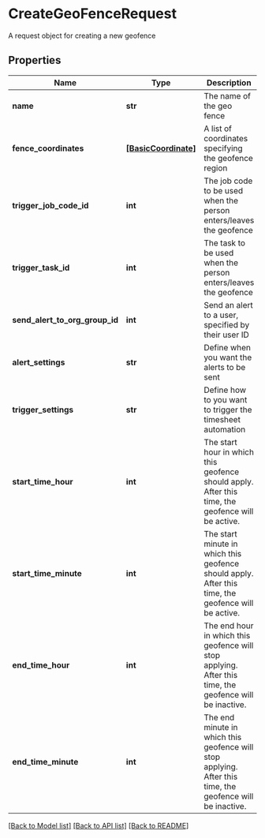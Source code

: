 # CreateGeoFenceRequest

A request object for creating a new geofence
## Properties
Name | Type | Description | Notes
------------ | ------------- | ------------- | -------------
**name** | **str** | The name of the geo fence | [optional] 
**fence_coordinates** | [**[BasicCoordinate]**](BasicCoordinate.md) | A list of coordinates specifying the geofence region | [optional] 
**trigger_job_code_id** | **int** | The job code to be used when the person enters/leaves the geofence | [optional] 
**trigger_task_id** | **int** | The task to be used when the person enters/leaves the geofence | [optional] 
**send_alert_to_org_group_id** | **int** | Send an alert to a user, specified by their user ID | [optional] 
**alert_settings** | **str** | Define when you want the alerts to be sent | [optional] 
**trigger_settings** | **str** | Define how to you want to trigger the timesheet automation | [optional] 
**start_time_hour** | **int** | The start hour in which this geofence should apply.  After this time, the geofence will be active. | [optional] 
**start_time_minute** | **int** | The start minute in which this geofence should apply.  After this time, the geofence will be active. | [optional] 
**end_time_hour** | **int** | The end hour in which this geofence will stop applying.  After this time, the geofence will be inactive. | [optional] 
**end_time_minute** | **int** | The end minute in which this geofence will stop applying.  After this time, the geofence will be inactive. | [optional] 

[[Back to Model list]](../README.md#documentation-for-models) [[Back to API list]](../README.md#documentation-for-api-endpoints) [[Back to README]](../README.md)


